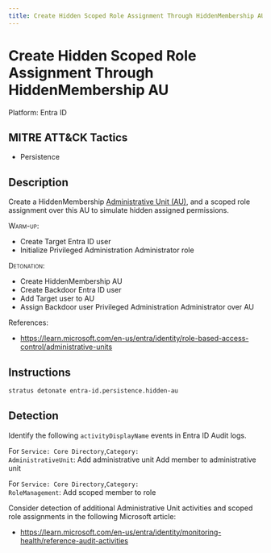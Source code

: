 ```yaml
---
title: Create Hidden Scoped Role Assignment Through HiddenMembership AU
---
```


# Create Hidden Scoped Role Assignment Through HiddenMembership AU




Platform: Entra ID

## MITRE ATT&CK Tactics


- Persistence

## Description


Create a HiddenMembership [Administrative Unit (AU)](https://learn.microsoft.com/en-us/graph/api/resources/administrativeunit?view=graph-rest-1.0), and a scoped role assignment over this AU to simulate hidden assigned permissions.

<span style="font-variant: small-caps;">Warm-up</span>:

- Create Target Entra ID user
- Initialize Privileged Administration Administrator role

<span style="font-variant: small-caps;">Detonation</span>:

- Create HiddenMembership AU
- Create Backdoor Entra ID user
- Add Target user to AU
- Assign Backdoor user Privileged Administration Administrator over AU

References:

- https://learn.microsoft.com/en-us/entra/identity/role-based-access-control/administrative-units



## Instructions

```bash title="Detonate with Stratus Red Team"
stratus detonate entra-id.persistence.hidden-au
```
## Detection


Identify the following <code>activityDisplayName</code> events in Entra ID Audit logs.

For <code>Service: Core Directory</code>,<code>Category: AdministrativeUnit</code>:
Add administrative unit
Add member to administrative unit

For <code>Service: Core Directory</code>,<code>Category: RoleManagement</code>:
Add scoped member to role

Consider detection of additional Administrative Unit activities and scoped role assignments in the following Microsoft article:
- https://learn.microsoft.com/en-us/entra/identity/monitoring-health/reference-audit-activities


